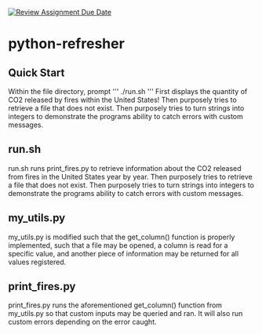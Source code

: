 [![Review Assignment Due Date](https://classroom.github.com/assets/deadline-readme-button-22041afd0340ce965d47ae6ef1cefeee28c7c493a6346c4f15d667ab976d596c.svg)](https://classroom.github.com/a/_G_SdF8U)
# python-refresher

## Quick Start
Within the file directory, prompt
'''
./run.sh
'''
First displays the quantity of CO2 released by fires within the United States! Then purposely tries to retrieve a file that does not exist. Then purposely tries to turn strings into integers to demonstrate the programs ability to catch errors with custom messages.

## run.sh
run.sh runs print_fires.py to retrieve information about the CO2 released from fires in the United States year by year. Then purposely tries to retrieve a file that does not exist. Then purposely tries to turn strings into integers to demonstrate the programs ability to catch errors with custom messages.

## my_utils.py
my_utils.py is modified such that the get_column() function is properly implemented, such that a file may be opened, a column is read for a specific value, and another piece of information may be returned for all values registered.

## print_fires.py
print_fires.py runs the aforementioned get_column() function from my_utils.py so that custom inputs may be queried and ran. It will also run custom errors depending on the error caught.